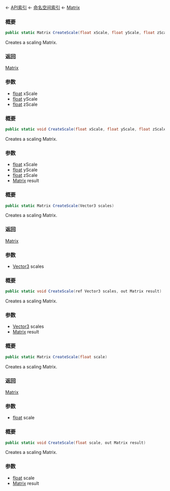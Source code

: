 ← [API索引](Api-Index) ← [命名空间索引](Namespace-Index) ← [Matrix](VRageMath.Matrix)

### 概要

```csharp
public static Matrix CreateScale(float xScale, float yScale, float zScale)
```

Creates a scaling Matrix.

### 返回

[Matrix](VRageMath.Matrix)

### 参数

* [float](https://docs.microsoft.com/en-us/dotnet/api/System.Single?view=netframework-4.6) xScale
* [float](https://docs.microsoft.com/en-us/dotnet/api/System.Single?view=netframework-4.6) yScale
* [float](https://docs.microsoft.com/en-us/dotnet/api/System.Single?view=netframework-4.6) zScale
### 概要

```csharp
public static void CreateScale(float xScale, float yScale, float zScale, out Matrix result)
```

Creates a scaling Matrix.

### 参数

* [float](https://docs.microsoft.com/en-us/dotnet/api/System.Single?view=netframework-4.6) xScale
* [float](https://docs.microsoft.com/en-us/dotnet/api/System.Single?view=netframework-4.6) yScale
* [float](https://docs.microsoft.com/en-us/dotnet/api/System.Single?view=netframework-4.6) zScale
* [Matrix](VRageMath.Matrix) result
### 概要

```csharp
public static Matrix CreateScale(Vector3 scales)
```

Creates a scaling Matrix.

### 返回

[Matrix](VRageMath.Matrix)

### 参数

* [Vector3](VRageMath.Vector3) scales
### 概要

```csharp
public static void CreateScale(ref Vector3 scales, out Matrix result)
```

Creates a scaling Matrix.

### 参数

* [Vector3](VRageMath.Vector3) scales
* [Matrix](VRageMath.Matrix) result
### 概要

```csharp
public static Matrix CreateScale(float scale)
```

Creates a scaling Matrix.

### 返回

[Matrix](VRageMath.Matrix)

### 参数

* [float](https://docs.microsoft.com/en-us/dotnet/api/System.Single?view=netframework-4.6) scale
### 概要

```csharp
public static void CreateScale(float scale, out Matrix result)
```

Creates a scaling Matrix.

### 参数

* [float](https://docs.microsoft.com/en-us/dotnet/api/System.Single?view=netframework-4.6) scale
* [Matrix](VRageMath.Matrix) result

